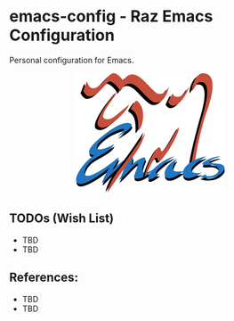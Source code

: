 # emacs-config - Raz Emacs Configuration 

Personal configuration for Emacs.

<p align="center">
  <img src="assets/emacs-logo.png" width="270" />
</p>


## TODOs (Wish List)

  - TBD
  - TBD

   
## References:

  - TBD
  - TBD
